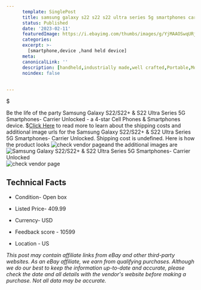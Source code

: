 ```yaml
---
      template: SinglePost
      title: samsung galaxy s22 s22 s22 ultra series 5g smartphones carrier unlocked
      status: Published
      date: '2023-02-11'
      featuredImage: https://i.ebayimg.com/thumbs/images/g/YjMAAOSwqURj4ukE/s-l225.jpg
      categories: 
      excerpt: >-
        [smartphone,device ,hand held device]
      meta:
      canonicalLink: ''
      description: [handheld,industrially made,well crafted,Portable,Mobile,Compact,Convenient,Lightweight,Maneuverable,Man-portable,Miniature,Carriable,Hand-held,Light,Holdable,Transportable,Mobile device,Pocket-sized,On-the-go,Wireless,Cordless,Compact size,Convenient size, smartphone,device ,hand held device]
      noindex: false
      
        
---
```

$

Be the life of the party Samsung Galaxy S22/S22+ & S22 Ultra Series 5G Smartphones- Carrier Unlocked - a 4-star Cell Phones & Smartphones device.
$[Click Here](https://www.ebay.com/itm/155398208092?hash=item242e747a5c%3Ag%3AYjMAAOSwqURj4ukE&mkevt=1&mkcid=1&mkrid=711-53200-19255-0&campid=%253CePNCampaignId%253E&customid=%253CreferenceId%253E&toolid=10049) to read more to learn about the shipping costs and additional image urls for the Samsung Galaxy S22/S22+ & S22 Ultra Series 5G Smartphones- Carrier Unlocked. Shipping cost is undefined. Here is how the product looks ![check vendor page](https://i.ebayimg.com/thumbs/images/g/YjMAAOSwqURj4ukE/s-l225.jpg)and the additional images are![Samsung Galaxy S22/S22+ & S22 Ultra Series 5G Smartphones- Carrier Unlocked](https://i.ebayimg.com/images/g/YjMAAOSwqURj4ukE/s-l1600.jpg)![check vendor page](https://origin-galleryplus.ebayimg.com/ws/web/155398208092_2_0_1/225x225.jpg,https://origin-galleryplus.ebayimg.com/ws/web/155398208092_3_0_1/225x225.jpg,https://origin-galleryplus.ebayimg.com/ws/web/155398208092_4_0_1/225x225.jpg,https://origin-galleryplus.ebayimg.com/ws/web/155398208092_5_0_1/225x225.jpg,https://origin-galleryplus.ebayimg.com/ws/web/155398208092_6_0_1/225x225.jpg,https://origin-galleryplus.ebayimg.com/ws/web/155398208092_7_0_1/225x225.jpg,https://origin-galleryplus.ebayimg.com/ws/web/155398208092_8_0_1/225x225.jpg,https://origin-galleryplus.ebayimg.com/ws/web/155398208092_9_0_1/225x225.jpg,https://origin-galleryplus.ebayimg.com/ws/web/155398208092_10_0_1/225x225.jpg,https://origin-galleryplus.ebayimg.com/ws/web/155398208092_11_0_1/225x225.jpg,https://origin-galleryplus.ebayimg.com/ws/web/155398208092_12_0_1/225x225.jpg,https://origin-galleryplus.ebayimg.com/ws/web/155398208092_13_0_1/225x225.jpg,https://origin-galleryplus.ebayimg.com/ws/web/155398208092_14_0_1/225x225.jpg,https://origin-galleryplus.ebayimg.com/ws/web/155398208092_15_0_1/225x225.jpg,https://origin-galleryplus.ebayimg.com/ws/web/155398208092_16_0_1/225x225.jpg)



 ## Technical Facts 



     
      

 - Condition- Open box 


      

 - Listed Price- 409.99 


      

 - Currency- USD 


      

 - Feedback score - 10599 


      

 - Location - US 


      
      

 *_This post may contain affiliate links from eBay and other third-party websites. As an eBay affiliate, we earn from qualifying purchases. Although we do our best to keep the information up-to-date and accurate, please check the date and all details with the vendor's website before making a purchase. Not all data may be accurate._*






